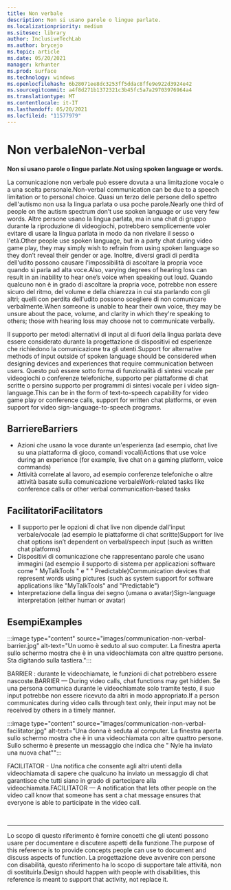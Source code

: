 ```yaml
---
title: Non verbale
description: Non si usano parole o lingue parlate.
ms.localizationpriority: medium
ms.sitesec: library
author: InclusiveTechLab
ms.author: brycejo
ms.topic: article
ms.date: 05/20/2021
manager: krhunter
ms.prod: surface
ms.technology: windows
ms.openlocfilehash: 6b28071ee8dc3253ff5ddac8ffe9e922d3924e42
ms.sourcegitcommit: a4f8d271b1372321c3b45fc5a7a29703976964a4
ms.translationtype: MT
ms.contentlocale: it-IT
ms.lasthandoff: 05/20/2021
ms.locfileid: "11577979"
---
```

# <a name="non-verbal"></a><span data-ttu-id="c9d76-103">Non verbale</span><span class="sxs-lookup"><span data-stu-id="c9d76-103">Non-verbal</span></span>

**<span data-ttu-id="c9d76-104">Non si usano parole o lingue parlate.</span><span class="sxs-lookup"><span data-stu-id="c9d76-104">Not using spoken language or words.</span></span>**

<span data-ttu-id="c9d76-105">La comunicazione non verbale può essere dovuta a una limitazione vocale o a una scelta personale.</span><span class="sxs-lookup"><span data-stu-id="c9d76-105">Non-verbal communication can be due to a speech limitation or to personal choice.</span></span> <span data-ttu-id="c9d76-106">Quasi un terzo delle persone dello spettro dell'autismo non usa la lingua parlata o usa poche parole.</span><span class="sxs-lookup"><span data-stu-id="c9d76-106">Nearly one third of people on the autism spectrum don’t use spoken language or use very few words.</span></span> <span data-ttu-id="c9d76-107">Altre persone usano la lingua parlata, ma in una chat di gruppo durante la riproduzione di videogiochi, potrebbero semplicemente voler evitare di usare la lingua parlata in modo da non rivelare il sesso o l'età.</span><span class="sxs-lookup"><span data-stu-id="c9d76-107">Other people use spoken language, but in a party chat during video game play, they may simply wish to refrain from using spoken language so they don’t reveal their gender or age.</span></span> <span data-ttu-id="c9d76-108">Inoltre, diversi gradi di perdita dell'udito possono causare l'impossibilità di ascoltare la propria voce quando si parla ad alta voce.</span><span class="sxs-lookup"><span data-stu-id="c9d76-108">Also, varying degrees of hearing loss can result in an inability to hear one’s voice when speaking out loud.</span></span> <span data-ttu-id="c9d76-109">Quando qualcuno non è in grado di ascoltare la propria voce, potrebbe non essere sicuro del ritmo, del volume e della chiarezza in cui sta parlando con gli altri; quelli con perdita dell'udito possono scegliere di non comunicare verbalmente.</span><span class="sxs-lookup"><span data-stu-id="c9d76-109">When someone is unable to hear their own voice, they may be unsure about the pace, volume, and clarity in which they're speaking to others; those with hearing loss may choose not to communicate verbally.</span></span>

<span data-ttu-id="c9d76-110">Il supporto per metodi alternativi di input al di fuori della lingua parlata deve essere considerato durante la progettazione di dispositivi ed esperienze che richiedono la comunicazione tra gli utenti.</span><span class="sxs-lookup"><span data-stu-id="c9d76-110">Support for alternative methods of input outside of spoken language should be considered when designing devices and experiences that require communication between users.</span></span> <span data-ttu-id="c9d76-111">Questo può essere sotto forma di funzionalità di sintesi vocale per videogiochi o conferenze telefoniche, supporto per piattaforme di chat scritte o persino supporto per programmi di sintesi vocale per i video sign-language.</span><span class="sxs-lookup"><span data-stu-id="c9d76-111">This can be in the form of text-to-speech capability for video game play or conference calls, support for written chat platforms, or even support for video sign-language-to-speech programs.</span></span>

## <a name="barriers"></a><span data-ttu-id="c9d76-112">Barriere</span><span class="sxs-lookup"><span data-stu-id="c9d76-112">Barriers</span></span>
* <span data-ttu-id="c9d76-113">Azioni che usano la voce durante un'esperienza (ad esempio, chat live su una piattaforma di gioco, comandi vocali)</span><span class="sxs-lookup"><span data-stu-id="c9d76-113">Actions that use voice during an experience (for example, live chat on a gaming platform, voice commands)</span></span>
* <span data-ttu-id="c9d76-114">Attività correlate al lavoro, ad esempio conferenze telefoniche o altre attività basate sulla comunicazione verbale</span><span class="sxs-lookup"><span data-stu-id="c9d76-114">Work-related tasks like conference calls or other verbal communication-based tasks</span></span>

## <a name="facilitators"></a><span data-ttu-id="c9d76-115">Facilitatori</span><span class="sxs-lookup"><span data-stu-id="c9d76-115">Facilitators</span></span>
* <span data-ttu-id="c9d76-116">Il supporto per le opzioni di chat live non dipende dall'input verbale/vocale (ad esempio le piattaforme di chat scritte)</span><span class="sxs-lookup"><span data-stu-id="c9d76-116">Support for live chat options isn’t dependent on verbal/speech input (such as written chat platforms)</span></span>
* <span data-ttu-id="c9d76-117">Dispositivi di comunicazione che rappresentano parole che usano immagini (ad esempio il supporto di sistema per applicazioni software come &quot; MyTalkTools &quot; e &quot; &quot; Predictable)</span><span class="sxs-lookup"><span data-stu-id="c9d76-117">Communication devices that represent words using pictures (such as system support for software applications like &quot;MyTalkTools&quot; and &quot;Predictable&quot;)</span></span>
* <span data-ttu-id="c9d76-118">Interpretazione della lingua dei segno (umana o avatar)</span><span class="sxs-lookup"><span data-stu-id="c9d76-118">Sign-language interpretation (either human or avatar)</span></span>

## <a name="examples"></a><span data-ttu-id="c9d76-119">Esempi</span><span class="sxs-lookup"><span data-stu-id="c9d76-119">Examples</span></span>

:::image type="content" source="images/communication-non-verbal-barrier.jpg" alt-text="Un uomo è seduto al suo computer. La finestra aperta sullo schermo mostra che è in una videochiamata con altre quattro persone. Sta digitando sulla tastiera.":::

<span data-ttu-id="c9d76-123">BARRIER : durante le videochiamate, le funzioni di chat potrebbero essere nascoste.</span><span class="sxs-lookup"><span data-stu-id="c9d76-123">BARRIER — During video calls, chat functions may get hidden.</span></span> <span data-ttu-id="c9d76-124">Se una persona comunica durante le videochiamate solo tramite testo, il suo input potrebbe non essere ricevuto da altri in modo appropriato.</span><span class="sxs-lookup"><span data-stu-id="c9d76-124">If a person communicates during video calls through text only, their input may not be received by others in a timely manner.</span></span> 

:::image type="content" source="images/communication-non-verbal-facilitator.jpg" alt-text="Una donna è seduta al computer. La finestra aperta sullo schermo mostra che è in una videochiamata con altre quattro persone. Sullo schermo è presente un messaggio che indica che &quot; Nyle ha inviato una nuova chat&quot;":::

<span data-ttu-id="c9d76-128">FACILITATOR - Una notifica che consente agli altri utenti della videochiamata di sapere che qualcuno ha inviato un messaggio di chat garantisce che tutti siano in grado di partecipare alla videochiamata.</span><span class="sxs-lookup"><span data-stu-id="c9d76-128">FACILITATOR — A notification that lets other people on the video call know that someone has sent a chat message ensures that everyone is able to participate in the video call.</span></span>

&nbsp;

[comment]: # (Piè di pagina)
___
<span data-ttu-id="c9d76-130">Lo scopo di questo riferimento è fornire concetti che gli utenti possono usare per documentare e discutere aspetti della funzione.</span><span class="sxs-lookup"><span data-stu-id="c9d76-130">The purpose of this reference is to provide concepts people can use to document and discuss aspects of function.</span></span> <span data-ttu-id="c9d76-131">La progettazione deve avvenire con persone con disabilità, questo riferimento ha lo scopo di supportare tale attività, non di sostituirla.</span><span class="sxs-lookup"><span data-stu-id="c9d76-131">Design should happen with people with disabilities, this reference is meant to support that activity, not replace it.</span></span> 